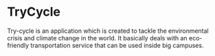 # TryCycle
Try-cycle is an application which is created to tackle the environmental crisis and climate change in the world. It basically deals with an eco-friendly transportation service that can be used inside big campuses. 
